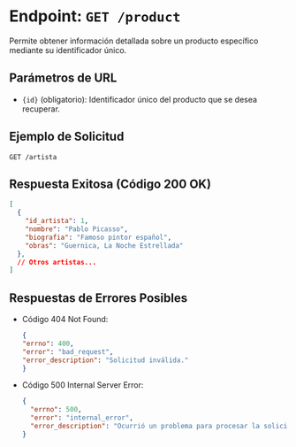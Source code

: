 # Endpoint: `GET /product`

Permite obtener información detallada sobre un producto específico mediante su identificador único.

## Parámetros de URL
- `{id}` (obligatorio): Identificador único del producto que se desea recuperar.

## Ejemplo de Solicitud
```http
GET /artista
```

## Respuesta Exitosa (Código 200 OK)
```json
[
  {
    "id_artista": 1,
    "nombre": "Pablo Picasso",
    "biografia": "Famoso pintor español",
    "obras": "Guernica, La Noche Estrellada"
  },
  // Otros artistas...
]

```

## Respuestas de Errores Posibles
- Código 404 Not Found:

  ```json
  {
  "errno": 400,
  "error": "bad_request",
  "error_description": "Solicitud inválida."
  }

  ```

- Código 500 Internal Server Error:
  ```json
  {
    "errno": 500,
    "error": "internal_error",
    "error_description": "Ocurrió un problema para procesar la solicitud"
  }
  ``` 